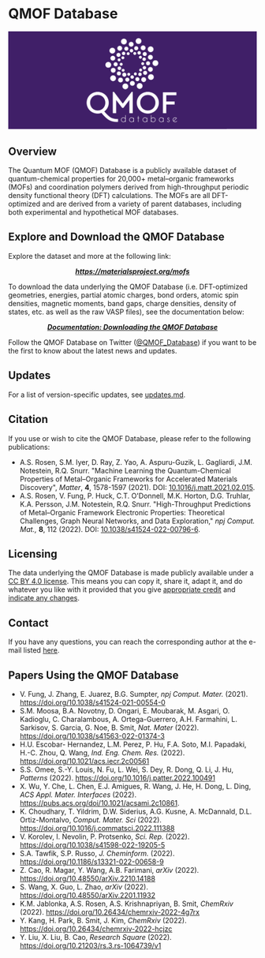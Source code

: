 # QMOF Database

<img src=logo.png>

## Overview
The Quantum MOF (QMOF) Database is a publicly available dataset of quantum-chemical properties for 20,000+ metal–organic frameworks (MOFs) and coordination polymers derived from high-throughput periodic density functional theory (DFT) calculations. The MOFs are all DFT-optimized and are derived from a variety of parent databases, including both experimental and hypothetical MOF databases.

## Explore and Download the QMOF Database
Explore the dataset and more at the following link:
<p align="center">
  <a href="https://materialsproject.org/mofs"><b><i>https://materialsproject.org/mofs</i></b></a>
</p>

To download the data underlying the QMOF Database (i.e. DFT-optimized geometries, energies, partial atomic charges, bond orders, atomic spin densities, magnetic moments, band gaps, charge densities, density of states, etc. as well as the raw VASP files), see the documentation below:
<p align="center">
  <a href="https://materialsproject.gitbook.io/materials-project-public-docs/methodology/mof-explorer/downloading-the-data"><b><i>Documentation: Downloading the QMOF Database</i></b></a>
</p>

Follow the QMOF Database on Twitter ([@QMOF_Database](https://twitter.com/QMOF_Database)) if you want to be the first to know about the latest news and updates.

## Updates
For a list of version-specific updates, see [updates.md](https://github.com/arosen93/QMOF/blob/main/updates.md).

## Citation
If you use or wish to cite the QMOF Database, please refer to the following publications:

* A.S. Rosen, S.M. Iyer, D. Ray, Z. Yao, A. Aspuru-Guzik, L. Gagliardi, J.M. Notestein, R.Q. Snurr. "Machine Learning the Quantum-Chemical Properties of Metal–Organic Frameworks for Accelerated Materials Discovery", *Matter*, **4**, 1578-1597 (2021). DOI: [10.1016/j.matt.2021.02.015](https://doi.org/10.1016/j.matt.2021.02.015).
* A.S. Rosen, V. Fung, P. Huck, C.T. O'Donnell, M.K. Horton, D.G. Truhlar, K.A. Persson, J.M. Notestein, R.Q. Snurr. "High-Throughput Predictions of Metal–Organic Framework Electronic Properties: Theoretical Challenges, Graph Neural Networks, and Data Exploration," *npj Comput. Mat.,* **8**, 112 (2022). DOI: [10.1038/s41524-022-00796-6](https://doi.org/10.1038/s41524-022-00796-6).

## Licensing
The data underlying the QMOF Database is made publicly available under a [CC BY 4.0 license](https://creativecommons.org/licenses/by/4.0/). This means you can copy it, share it, adapt it, and do whatever you like with it provided that you give [appropriate credit](https://wiki.creativecommons.org/wiki/License_Versions#Detailed_attribution_comparison_chart) and [indicate any changes](https://wiki.creativecommons.org/wiki/License_Versions#Modifications_and_adaptations_must_be_marked_as_such).

## Contact
If you have any questions, you can reach the corresponding author at the e-mail listed [here](https://asrosen.com/contact).

## Papers Using the QMOF Database
- V. Fung, J. Zhang, E. Juarez, B.G. Sumpter, *npj Comput. Mater.* (2021). https://doi.org/10.1038/s41524-021-00554-0
- S.M. Moosa, B.A. Novotny, D. Ongari, E. Moubarak, M. Asgari, O. Kadioglu, C. Charalambous, A. Ortega-Guerrero, A.H. Farmahini, L. Sarkisov, S. Garcia, G. Noe, B. Smit, *Nat. Mater* (2022). https://doi.org/10.1038/s41563-022-01374-3
- H.U. Escobar- Hernandez, L.M. Perez, P. Hu, F.A. Soto, M.I. Papadaki, H.-C. Zhou, Q. Wang, *Ind. Eng. Chem. Res.* (2022). https://doi.org/10.1021/acs.iecr.2c00561
- S.S. Omee, S.-Y. Louis, N. Fu, L. Wei, S. Dey, R. Dong, Q. Li, J. Hu, *Patterns* (2022). https://doi.org/10.1016/j.patter.2022.100491
- X. Wu, Y. Che, L. Chen, E.J. Amigues, R. Wang, J. He, H. Dong, L. Ding, *ACS Appl. Mater. Interfaces* (2022). https://pubs.acs.org/doi/10.1021/acsami.2c10861.
- K. Choudhary, T. Yildrim, D.W. Siderius, A.G. Kusne, A. McDannald, D.L. Ortiz-Montalvo, *Comput. Mater. Sci* (2022). https://doi.org/10.1016/j.commatsci.2022.111388
- V. Korolev, I. Nevolin, P. Protsenko, *Sci. Rep.* (2022). https://doi.org/10.1038/s41598-022-19205-5
- S.A. Tawfik, S.P. Russo, *J. Cheminform.* (2022). https://doi.org/10.1186/s13321-022-00658-9
- Z. Cao, R. Magar, Y. Wang, A.B. Farimani, *arXiv* (2022). 
https://doi.org/10.48550/arXiv.2210.14188
- S. Wang, X. Guo, L. Zhao, *arXiv* (2022). 
https://doi.org/10.48550/arXiv.2201.11932
- K.M. Jablonka, A.S. Rosen, A.S. Krishnapriyan, B. Smit, *ChemRxiv* (2022). https://doi.org/10.26434/chemrxiv-2022-4g7rx
- Y. Kang, H. Park, B. Smit, J. Kim, *ChemRxiv* (2022). https://doi.org/10.26434/chemrxiv-2022-hcjzc
- Y. Liu, X. Liu, B. Cao, *Research Square* (2022). https://doi.org/10.21203/rs.3.rs-1064739/v1
